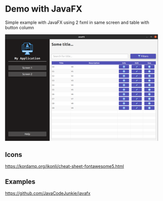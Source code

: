 # Demo with JavaFX

Simple example with JavaFX using 2 fxml in same screen
and table with button column

![screen](./hello-fx.png)

## Icons

https://kordamp.org/ikonli/cheat-sheet-fontawesome5.html

## Examples

https://github.com/JavaCodeJunkie/javafx
